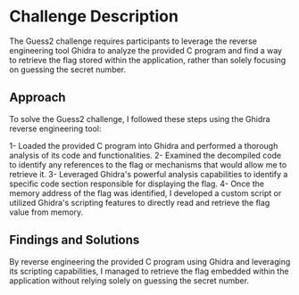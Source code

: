 # Challenge Description
The Guess2 challenge requires participants to leverage the reverse engineering tool Ghidra to analyze the provided C program and find a way to retrieve the flag stored within the application, rather than solely focusing on guessing the secret number.

## Approach
To solve the Guess2 challenge, I followed these steps using the Ghidra reverse engineering tool:

1- Loaded the provided C program into Ghidra and performed a thorough analysis of its code and functionalities.
2- Examined the decompiled code to identify any references to the flag or mechanisms that would allow me to retrieve it.
3- Leveraged Ghidra's powerful analysis capabilities to identify a specific code section responsible for displaying the flag.
4- Once the memory address of the flag was identified, I developed a custom script or utilized Ghidra's scripting features to directly read and retrieve the flag value from memory.

## Findings and Solutions
By reverse engineering the provided C program using Ghidra and leveraging its scripting capabilities, I managed to retrieve the flag embedded within the application without relying solely on guessing the secret number.
